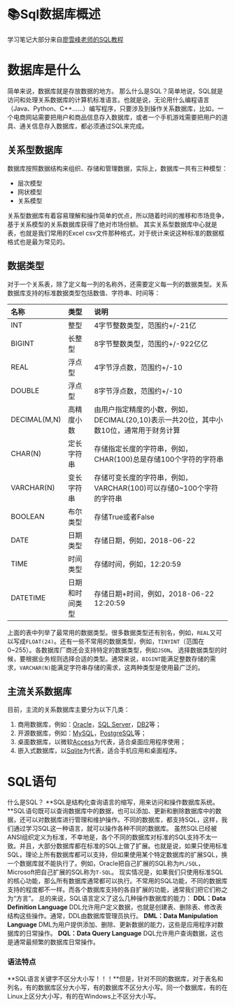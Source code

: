 # 📚Sql数据库概述

学习笔记大部分来自[廖雪峰老师的SQL教程](https://www.liaoxuefeng.com/wiki/1177760294764384/1179613436834240)
#   数据库是什么
简单来说，数据库就是存放数据的地方。
那么什么是SQL？简单地说，SQL就是访问和处理关系数据库的计算机标准语言。也就是说，无论用什么编程语言（Java、Python、C++……）编写程序，只要涉及到操作关系数据库，比如，一个电商网站需要把用户和商品信息存入数据库，或者一个手机游戏需要把用户的道具、通关信息存入数据库，都必须通过SQL来完成。
## 关系型数据库
数据库按照数据结构来组织、存储和管理数据，实际上，数据库一共有三种模型：

- 层次模型
- 网状模型
- 关系模型

关系型数据库有着容易理解和操作简单的优点，所以随着时间的推移和市场竞争，基于关系模型的关系数据库获得了绝对市场份额。
其实关系型数据库中心就是表，也就是我们常用的Excel csv文件那种格式，对于统计来说这种标准的数据框格式也是最为常见的。

## 数据类型
对于一个关系表，除了定义每一列的名称外，还需要定义每一列的数据类型。关系数据库支持的标准数据类型包括数值、字符串、时间等：

| 名称 | 类型 | 说明 |
| :--- | :--- | :--- |
| INT | 整型 | 4字节整数类型，范围约+/-21亿 |
| BIGINT | 长整型 | 8字节整数类型，范围约+/-922亿亿 |
| REAL | 浮点型 | 4字节浮点数，范围约+/-10 |
| DOUBLE | 浮点型 | 8字节浮点数，范围约+/-10 |
| DECIMAL(M,N) | 高精度小数 | 由用户指定精度的小数，例如，DECIMAL(20,10)表示一共20位，其中小数10位，通常用于财务计算 |
| CHAR(N) | 定长字符串 | 存储指定长度的字符串，例如，CHAR(100)总是存储100个字符的字符串 |
| VARCHAR(N) | 变长字符串 | 存储可变长度的字符串，例如，VARCHAR(100)可以存储0~100个字符的字符串 |
| BOOLEAN | 布尔类型 | 存储True或者False |
| DATE | 日期类型 | 存储日期，例如，2018-06-22 |
| TIME | 时间类型 | 存储时间，例如，12:20:59 |
| DATETIME | 日期和时间类型 | 存储日期+时间，例如，2018-06-22 12:20:59 |

上面的表中列举了最常用的数据类型。很多数据类型还有别名，例如，`REAL`又可以写成`FLOAT(24)`。还有一些不常用的数据类型，例如，`TINYINT`（范围在0~255）。各数据库厂商还会支持特定的数据类型，例如`JSON`。
选择数据类型的时候，要根据业务规则选择合适的类型。通常来说，`BIGINT`能满足整数存储的需求，`VARCHAR(N)`能满足字符串存储的需求，这两种类型是使用最广泛的。
## 主流关系数据库
目前，主流的关系数据库主要分为以下几类：

1. 商用数据库，例如：[Oracle](https://www.oracle.com/)，[SQL Server](https://www.microsoft.com/sql-server/)，[DB2](https://www.ibm.com/db2/)等；
1. 开源数据库，例如：[MySQL](https://www.mysql.com/)，[PostgreSQL](https://www.postgresql.org/)等；
1. 桌面数据库，以微软[Access](https://products.office.com/access)为代表，适合桌面应用程序使用；
1. 嵌入式数据库，以[Sqlite](https://sqlite.org/)为代表，适合手机应用和桌面程序。



# SQL语句
什么是SQL？
**SQL是结构化查询语言的缩写，用来访问和操作数据库系统。**SQL语句既可以查询数据库中的数据，也可以添加、更新和删除数据库中的数据，还可以对数据库进行管理和维护操作。不同的数据库，都支持SQL，这样，我们通过学习SQL这一种语言，就可以操作各种不同的数据库。
虽然SQL已经被ANSI组织定义为标准，不幸地是，各个不同的数据库对标准的SQL支持不太一致。并且，大部分数据库都在标准的SQL上做了扩展。也就是说，如果只使用标准SQL，理论上所有数据库都可以支持，但如果使用某个特定数据库的扩展SQL，换一个数据库就不能执行了。例如，Oracle把自己扩展的SQL称为`PL/SQL`，Microsoft把自己扩展的SQL称为`T-SQL`。
现实情况是，如果我们只使用标准SQL的核心功能，那么所有数据库通常都可以执行。不常用的SQL功能，不同的数据库支持的程度都不一样。而各个数据库支持的各自扩展的功能，通常我们把它们称之为“方言”。
总的来说，SQL语言定义了这么几种操作数据库的能力：
**DDL：Data Definition Language**
DDL允许用户定义数据，也就是创建表、删除表、修改表结构这些操作。通常，DDL由数据库管理员执行。
**DML：Data Manipulation Language**
DML为用户提供添加、删除、更新数据的能力，这些是应用程序对数据库的日常操作。
**DQL：Data Query Language**
DQL允许用户查询数据，这也是通常最频繁的数据库日常操作。
### 语法特点
**SQL语言关键字不区分大小写！！！**但是，针对不同的数据库，对于表名和列名，有的数据库区分大小写，有的数据库不区分大小写。同一个数据库，有的在Linux上区分大小写，有的在Windows上不区分大小写。




